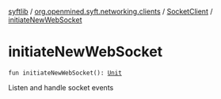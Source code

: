 [syftlib](../../index.md) / [org.openmined.syft.networking.clients](../index.md) / [SocketClient](index.md) / [initiateNewWebSocket](./initiate-new-web-socket.md)

# initiateNewWebSocket

`fun initiateNewWebSocket(): `[`Unit`](https://kotlinlang.org/api/latest/jvm/stdlib/kotlin/-unit/index.html)

Listen and handle socket events


